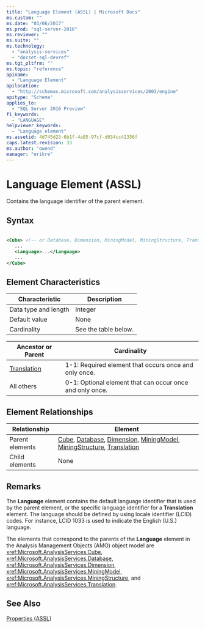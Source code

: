 ```yaml
---
title: "Language Element (ASSL) | Microsoft Docs"
ms.custom: ""
ms.date: "03/06/2017"
ms.prod: "sql-server-2016"
ms.reviewer: ""
ms.suite: ""
ms.technology: 
  - "analysis-services"
  - "docset-sql-devref"
ms.tgt_pltfrm: ""
ms.topic: "reference"
apiname: 
  - "Language Element"
apilocation: 
  - "http://schemas.microsoft.com/analysisservices/2003/engine"
apitype: "Schema"
applies_to: 
  - "SQL Server 2016 Preview"
f1_keywords: 
  - "LANGUAGE"
helpviewer_keywords: 
  - "Language element"
ms.assetid: 4d745d23-6b1f-4a85-97cf-d034cc41356f
caps.latest.revision: 33
ms.author: "owend"
manager: "erikre"
---
```

# Language Element (ASSL)
  Contains the language identifier of the parent element.  
  
## Syntax  
  
```xml  
  
<Cube> <!-- or Database, Dimension, MiningModel, MiningStructure, Translation -->  
   ...  
   <Language>...</Language>  
   ...  
</Cube>  
```  
  
## Element Characteristics  
  
|Characteristic|Description|  
|--------------------|-----------------|  
|Data type and length|Integer|  
|Default value|None|  
|Cardinality|See the table below.|  
  
|Ancestor or Parent|Cardinality|  
|------------------------|-----------------|  
|[Translation](../../../analysis-services/scripting/objects/translation-element-assl.md)|1-1: Required element that occurs once and only once.|  
|All others|0-1: Optional element that can occur once and only once.|  
  
## Element Relationships  
  
|Relationship|Element|  
|------------------|-------------|  
|Parent elements|[Cube](../../../analysis-services/scripting/objects/cube-element-assl.md), [Database](../../../analysis-services/scripting/objects/database-element-assl.md), [Dimension](../../../analysis-services/scripting/objects/dimension-element-assl.md), [MiningModel](../../../analysis-services/scripting/objects/miningmodel-element-assl.md), [MiningStructure](../../../analysis-services/scripting/objects/miningstructure-element-assl.md), [Translation](../../../analysis-services/scripting/objects/translation-element-assl.md)|  
|Child elements|None|  
  
## Remarks  
 The **Language** element contains the default language identifier that is used by the parent element, or the specific language identifier for a **Translation** element. The language should be defined by using locale identifier (LCID) codes. For instance, LCID 1033 is used to indicate the English (U.S.) language.  
  
 The elements that correspond to the parents of the **Language** element in the Analysis Management Objects (AMO) object model are <xref:Microsoft.AnalysisServices.Cube>, <xref:Microsoft.AnalysisServices.Database>, <xref:Microsoft.AnalysisServices.Dimension>, <xref:Microsoft.AnalysisServices.MiningModel>, <xref:Microsoft.AnalysisServices.MiningStructure>, and <xref:Microsoft.AnalysisServices.Translation>.  
  
## See Also  
 [Properties &#40;ASSL&#41;](../../../analysis-services/scripting/properties/properties-assl.md)  
  
  